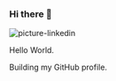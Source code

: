 ### Hi there 👋


![picture-linkedin](https://github.com/meandyc/meandyc/assets/121063076/62563932-1f1e-424a-acc9-2972e984227d)


<!--
**meandyc/meandyc** is a ✨ _special_ ✨ repository because its `README.md` (this file) appears on your GitHub profile.

Here are some ideas to get you started:

- 🔭 I’m currently working on ...
- 🌱 I’m currently learning ...
- 👯 I’m looking to collaborate on ...
- 🤔 I’m looking for help with ...
- 💬 Ask me about ...
- 📫 How to reach me: ...
- 😄 Pronouns: ...
- ⚡ Fun fact: ...
-->
Hello World.

Building my GitHub profile.
